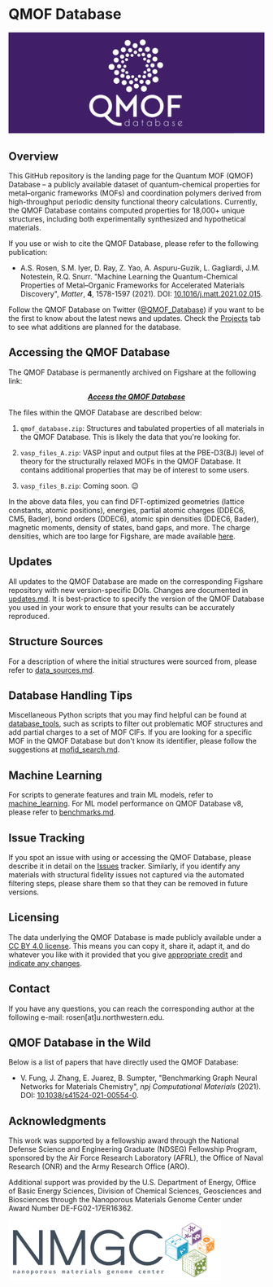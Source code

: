 # QMOF Database

<img src=logo.png>

## Overview
This GitHub repository is the landing page for the Quantum MOF (QMOF) Database – a publicly available dataset of quantum-chemical properties for metal–organic frameworks (MOFs) and coordination polymers derived from high-throughput periodic density functional theory calculations. Currently, the QMOF Database contains computed properties for 18,000+ unique structures, including both experimentally synthesized and hypothetical materials.

If you use or wish to cite the QMOF Database, please refer to the following publication:

- A.S. Rosen, S.M. Iyer, D. Ray, Z. Yao, A. Aspuru-Guzik, L. Gagliardi, J.M. Notestein, R.Q. Snurr. "Machine Learning the Quantum-Chemical Properties of Metal–Organic Frameworks for Accelerated Materials Discovery", *Matter*, **4**, 1578-1597 (2021). DOI: [10.1016/j.matt.2021.02.015](https://www.cell.com/matter/fulltext/S2590-2385(21)00070-9).

Follow the QMOF Database on Twitter ([@QMOF_Database](https://twitter.com/QMOF_Database)) if you want to be the first to know about the latest news and updates. Check the [Projects](https://github.com/arosen93/QMOF/projects) tab to see what additions are planned for the database.

## Accessing the QMOF Database
The QMOF Database is permanently archived on Figshare at the following link:
<p align="center">
  <a href="https://doi.org/10.6084/m9.figshare.13147324"><b><i>Access the QMOF Database</i></b></a>
</p>

The files within the QMOF Database are described below:

1. `qmof_database.zip`: Structures and tabulated properties of all materials in the QMOF Database. This is likely the data that you're looking for.

2. `vasp_files_A.zip`: VASP input and output files at the PBE-D3(BJ) level of theory for the structurally relaxed MOFs in the QMOF Database. It contains additional properties that may be of interest to some users.

3. `vasp_files_B.zip`: Coming soon. 😉

In the above data files, you can find DFT-optimized geometries (lattice constants, atomic positions), energies, partial atomic charges (DDEC6, CM5, Bader), bond orders (DDEC6), atomic spin densities (DDEC6, Bader), magnetic moments, density of states, band gaps, and more. The charge densities, which are too large for Figshare, are made available [here](https://nuwildcat.sharepoint.com/:f:/s/TGS-QMOF/EqSKtJZ4lmBArOh6_mhml18BqDuIHcyu99GoUw_ILONYiQ?e=qFjVtc).

## Updates
All updates to the QMOF Database are made on the corresponding Figshare repository with new version-specific DOIs. Changes are documented in [updates.md](updates.md). It is best-practice to specify the version of the QMOF Database you used in your work to ensure that your results can be accurately reproduced.

## Structure Sources
For a description of where the initial structures were sourced from, please refer to [data_sources.md](https://github.com/arosen93/QMOF/blob/main/data_sources.md).

## Database Handling Tips
Miscellaneous Python scripts that you may find helpful can be found at [database_tools](database_tools), such as scripts to filter out problematic MOF structures and add partial charges to a set of MOF CIFs. If you are looking for a specific MOF in the QMOF Database but don't know its identifier, please follow the suggestions at [mofid_search.md](mofid_search.md). 

## Machine Learning
For scripts to generate features and train ML models, refer to [machine_learning](machine_learning). For ML model performance on QMOF Database v8, please refer to [benchmarks.md](benchmarks.md).

## Issue Tracking
If you spot an issue with using or accessing the QMOF Database, please describe it in detail on the [Issues](https://github.com/arosen93/QMOF/issues) tracker. Similarly, if you identify any materials with structural fidelity issues not captured via the automated filtering steps, please share them so that they can be removed in future versions.

## Licensing
The data underlying the QMOF Database is made publicly available under a [CC BY 4.0 license](https://creativecommons.org/licenses/by/4.0/). This means you can copy it, share it, adapt it, and do whatever you like with it provided that you give [appropriate credit](https://wiki.creativecommons.org/wiki/License_Versions#Detailed_attribution_comparison_chart) and [indicate any changes](https://wiki.creativecommons.org/wiki/License_Versions#Modifications_and_adaptations_must_be_marked_as_such).

## Contact
If you have any questions, you can reach the corresponding author at the following e-mail: rosen[at]u.northwestern.edu.

## QMOF Database in the Wild
Below is a list of papers that have directly used the QMOF Database:

- V. Fung, J. Zhang, E. Juarez, B. Sumpter, "Benchmarking Graph Neural Networks for Materials Chemistry", *npj Computational Materials* (2021). DOI: [10.1038/s41524-021-00554-0](https://doi.org/10.1038/s41524-021-00554-0
).

## Acknowledgments
This work was supported by a fellowship award through the National Defense Science and Engineering Graduate (NDSEG) Fellowship Program, sponsored by the Air Force Research Laboratory (AFRL), the Office of Naval Research (ONR) and the Army Research Office (ARO).

Additional support was provided by the U.S. Department of Energy, Office of Basic Energy Sciences, Division of Chemical Sciences, Geosciences and Biosciences through the Nanoporous Materials Genome Center under Award Number DE-FG02-17ER16362. 

![NMGC logo](nmgc.png)
